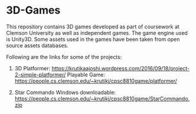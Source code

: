 # 3D-Games
This repository contains 3D games developed as part of coursework at Clemson University as well as independent games. The game engine used is Unity3D.
Some assets used in the games have been taken from open source assets databases.

Following are the links for some of the projects:

1. 3D Platformer: https://krutikaajoshi.wordpress.com/2016/09/18/project-2-simple-platformer/
Playable Game: https://people.cs.clemson.edu/~krutikj/cpsc8810game/platformer/
  
2. Star Commando Windows downloadable: https://people.cs.clemson.edu/~krutikj/cpsc8810game/StarCommando.zip

          
